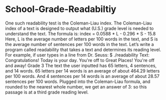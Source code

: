 # School-Grade-Readabiltiy
One such readability test is the Coleman-Liau index. The Coleman-Liau index of a text is designed to output what (U.S.) grade level is needed to understand the text. The formula is:  index = 0.0588 * L - 0.296 * S - 15.8 Here, L is the average number of letters per 100 words in the text, and S is the average number of sentences per 100 words in the text.  Let’s write a program called readability that takes a text and determines its reading level. For example, if user types in a line from Dr. Seuss:  $ ./readability Text: Congratulations! Today is your day. You're off to Great Places! You're off and away! Grade 3 The text the user inputted has 65 letters, 4 sentences, and 14 words. 65 letters per 14 words is an average of about 464.29 letters per 100 words. And 4 sentences per 14 words is an average of about 28.57 sentences per 100 words. Plugged into the Coleman-Liau formula, and rounded to the nearest whole number, we get an answer of 3: so this passage is at a third grade reading level.
